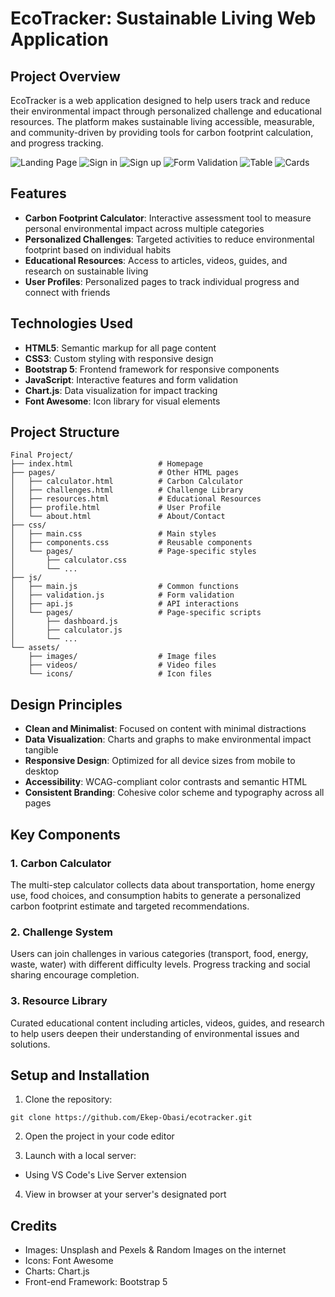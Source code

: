 # EcoTracker: Sustainable Living Web Application

## Project Overview

EcoTracker is a web application designed to help users track and reduce their environmental impact through personalized challenge and educational resources. The platform makes sustainable living accessible, measurable, and community-driven by providing tools for carbon footprint calculation, and progress tracking.

![Landing Page](assets/images/image-landing.png)
![Sign in](assets/images/signin.png)
![Sign up](assets/images/signup.png)
![Form Validation](assets/images/form-validation.png)
![Table](assets/images/table.png)
![Cards](assets/images/cards.png)

## Features

- **Carbon Footprint Calculator**: Interactive assessment tool to measure personal environmental impact across multiple categories
- **Personalized Challenges**: Targeted activities to reduce environmental footprint based on individual habits
- **Educational Resources**: Access to articles, videos, guides, and research on sustainable living
- **User Profiles**: Personalized pages to track individual progress and connect with friends

## Technologies Used

- **HTML5**: Semantic markup for all page content
- **CSS3**: Custom styling with responsive design
- **Bootstrap 5**: Frontend framework for responsive components
- **JavaScript**: Interactive features and form validation
- **Chart.js**: Data visualization for impact tracking
- **Font Awesome**: Icon library for visual elements

## Project Structure

```
Final Project/
├── index.html                   # Homepage
├── pages/                       # Other HTML pages
│   ├── calculator.html          # Carbon Calculator
│   ├── challenges.html          # Challenge Library
│   ├── resources.html           # Educational Resources
│   ├── profile.html             # User Profile
│   └── about.html               # About/Contact
├── css/
│   ├── main.css                 # Main styles
│   ├── components.css           # Reusable components
│   └── pages/                   # Page-specific styles
│       ├── calculator.css
│       └── ...
├── js/
│   ├── main.js                  # Common functions
│   ├── validation.js            # Form validation
│   ├── api.js                   # API interactions
│   └── pages/                   # Page-specific scripts
│       ├── dashboard.js
│       ├── calculator.js
│       └── ...
└── assets/
    ├── images/                  # Image files
    ├── videos/                  # Video files
    └── icons/                   # Icon files
```

## Design Principles

- **Clean and Minimalist**: Focused on content with minimal distractions
- **Data Visualization**: Charts and graphs to make environmental impact tangible
- **Responsive Design**: Optimized for all device sizes from mobile to desktop
- **Accessibility**: WCAG-compliant color contrasts and semantic HTML
- **Consistent Branding**: Cohesive color scheme and typography across all pages

## Key Components

### 1. Carbon Calculator
The multi-step calculator collects data about transportation, home energy use, food choices, and consumption habits to generate a personalized carbon footprint estimate and targeted recommendations.

### 2. Challenge System
Users can join challenges in various categories (transport, food, energy, waste, water) with different difficulty levels. Progress tracking and social sharing encourage completion.

### 3. Resource Library
Curated educational content including articles, videos, guides, and research to help users deepen their understanding of environmental issues and solutions.

## Setup and Installation

1. Clone the repository:
```
git clone https://github.com/Ekep-Obasi/ecotracker.git
```

2. Open the project in your code editor

3. Launch with a local server:
- Using VS Code's Live Server extension

4. View in browser at your server's designated port

## Credits
- Images: Unsplash and Pexels & Random Images on the internet
- Icons: Font Awesome
- Charts: Chart.js
- Front-end Framework: Bootstrap 5